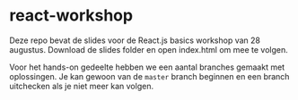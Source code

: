 # react-workshop

Deze repo bevat de slides voor de React.js basics workshop van 28 augustus. 
Download de slides folder en open index.html om mee te volgen.

Voor het hands-on gedeelte hebben we een aantal branches gemaakt met oplossingen.
Je kan gewoon van de `master` branch beginnen en een branch uitchecken als je niet meer kan volgen. 
